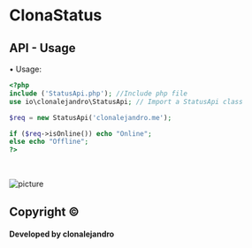 # ClonaStatus
## API - Usage

• Usage: 

```php
<?php
include ('StatusApi.php'); //Include php file
use io\clonalejandro\StatusApi; // Import a StatusApi class

$req = new StatusApi('clonalejandro.me');

if ($req->isOnline()) echo "Online";
else echo "Offline";
?>
```
<br>






![picture](https://i.imgur.com/1mIWzya.png)


## Copyright ©
#### Developed by clonalejandro
